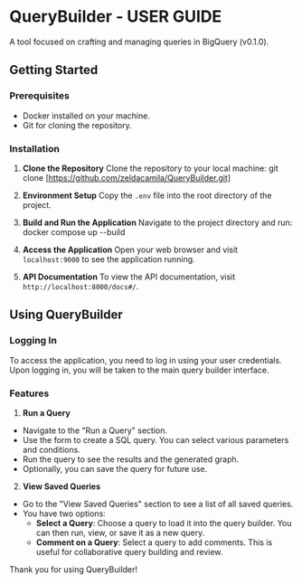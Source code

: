 # QueryBuilder - USER GUIDE
A tool focused on crafting and managing queries in BigQuery (v0.1.0).

## Getting Started

### Prerequisites
- Docker installed on your machine.
- Git for cloning the repository.

### Installation

1. **Clone the Repository**
   Clone the repository to your local machine: git clone [https://github.com/zeldacamila/QueryBuilder.git]


2. **Environment Setup**
Copy the `.env` file into the root directory of the project.

3. **Build and Run the Application**
Navigate to the project directory and run: docker compose up --build


4. **Access the Application**
Open your web browser and visit `localhost:9000` to see the application running.

5. **API Documentation**
To view the API documentation, visit `http://localhost:8000/docs#/`.

## Using QueryBuilder

### Logging In
To access the application, you need to log in using your user credentials. Upon logging in, you will be taken to the main query builder interface.

### Features

1. **Run a Query**
- Navigate to the "Run a Query" section.
- Use the form to create a SQL query. You can select various parameters and conditions.
- Run the query to see the results and the generated graph.
- Optionally, you can save the query for future use.

2. **View Saved Queries**
- Go to the "View Saved Queries" section to see a list of all saved queries.
- You have two options:
  - **Select a Query**: Choose a query to load it into the query builder. You can then run, view, or save it as a new query.
  - **Comment on a Query**: Select a query to add comments. This is useful for collaborative query building and review.



Thank you for using QueryBuilder!

